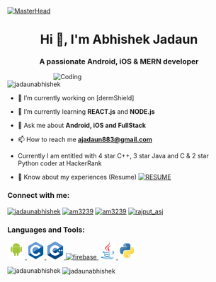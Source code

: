 [![MasterHead](https://storage.googleapis.com/gweb-uniblog-publish-prod/original_images/16320_Android_12_Blog_Header_opt_31x.gif)](https://https://github.com/jadaunabhishek)
<h1 align="center">Hi 👋, I'm Abhishek Jadaun</h1>
<h3 align="center">A passionate Android, iOS & MERN developer</h3>
<img align="right" alt="Coding" width="400" src="https://cdn.dribbble.com/users/1162077/screenshots/3848914/programmer.gif">

<p align="left"> <img src="https://komarev.com/ghpvc/?username=jadaunabhishek&label=Profile%20views&color=0e75b6&style=flat" alt="jadaunabhishek" /> </p>

- 🔭 I’m currently working on [dermShield]

- 🌱 I’m currently learning **REACT.js** and **NODE.js**

- 💬 Ask me about **Android, iOS and FullStack**

- 📫 How to reach me **ajadaun883@gmail.com**
- Currently I am entitled with 4 star C++, 3 star Java and C & 2 star Python coder at HackerRank
- 📄 Know about my experiences (Resume) [![RESUME](https://img.shields.io/badge/RESUME-%231877F2.svg?logo=R&logoColor=yellow)]([https://drive.google.com/file/d/1r8li_UQxc4hBIFQK5UX86AUQq6nZ9t42/view?usp=sharing](https://drive.google.com/file/d/1FH9LdgQ6nceNI8j9PsajpIYL5ZArGsjm/view?usp=sharing))

<h3 align="left">Connect with me:</h3>
<p align="left">
<a href="https://linkedin.com/in/jadaunabhishek" target="blank"><img align="center" src="https://raw.githubusercontent.com/rahuldkjain/github-profile-readme-generator/master/src/images/icons/Social/linked-in-alt.svg" alt="jadaunabhishek" height="30" width="40" /></a>
<a href="https://www.codechef.com/users/am3239" target="blank"><img align="center" src="https://cdn.jsdelivr.net/npm/simple-icons@3.1.0/icons/codechef.svg" alt="am3239" height="30" width="40" /></a>
<a href="https://www.hackerrank.com/am3239" target="blank"><img align="center" src="https://raw.githubusercontent.com/rahuldkjain/github-profile-readme-generator/master/src/images/icons/Social/hackerrank.svg" alt="am3239" height="30" width="40" /></a>
<a href="https://instagram.com/rajput_asj" target="blank"><img align="center" src="https://raw.githubusercontent.com/rahuldkjain/github-profile-readme-generator/master/src/images/icons/Social/instagram.svg" alt="rajput_asj" height="30" width="40" /></a>
</p>

<h3 align="left">Languages and Tools:</h3>
<p align="left"> <a href="https://developer.android.com" target="_blank" rel="noreferrer"> <img src="https://raw.githubusercontent.com/devicons/devicon/master/icons/android/android-original-wordmark.svg" alt="android" width="40" height="40"/> </a> <a href="https://www.cprogramming.com/" target="_blank" rel="noreferrer"> <img src="https://raw.githubusercontent.com/devicons/devicon/master/icons/c/c-original.svg" alt="c" width="40" height="40"/> </a> <a href="https://www.w3schools.com/cpp/" target="_blank" rel="noreferrer"> <img src="https://raw.githubusercontent.com/devicons/devicon/master/icons/cplusplus/cplusplus-original.svg" alt="cplusplus" width="40" height="40"/> </a> <a href="https://firebase.google.com/" target="_blank" rel="noreferrer"> <img src="https://www.vectorlogo.zone/logos/firebase/firebase-icon.svg" alt="firebase" width="40" height="40"/> </a> <a href="https://www.java.com" target="_blank" rel="noreferrer"> <img src="https://raw.githubusercontent.com/devicons/devicon/master/icons/java/java-original.svg" alt="java" width="40" height="40"/> </a> <a href="https://www.python.org" target="_blank" rel="noreferrer"> <img src="https://raw.githubusercontent.com/devicons/devicon/master/icons/python/python-original.svg" alt="python" width="40" height="40"/> </a> </p>

<p><img align="left" src="https://github-readme-stats.vercel.app/api/top-langs?username=jadaunabhishek&show_icons=true&locale=en&layout=compact" alt="jadaunabhishek" /></p>

<p>&nbsp;<img align="center" src="https://github-readme-stats.vercel.app/api?username=jadaunabhishek&show_icons=true&locale=en" alt="jadaunabhishek" /></p>
